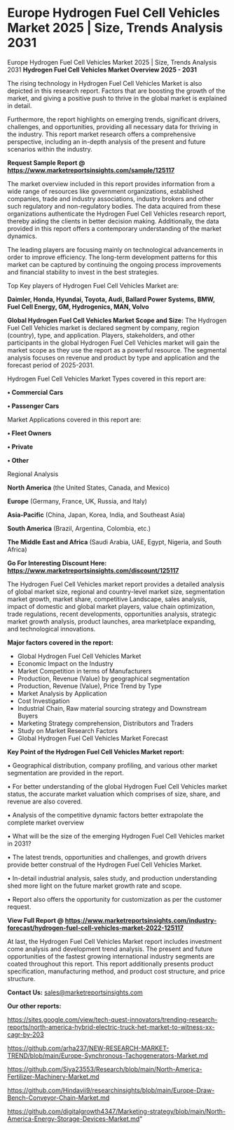 # Europe Hydrogen Fuel Cell Vehicles Market 2025 | Size, Trends Analysis 2031
Europe Hydrogen Fuel Cell Vehicles Market 2025 | Size, Trends Analysis 2031
<Strong> Hydrogen Fuel Cell Vehicles Market Overview 2025 - 2031</strong>

The rising technology in Hydrogen Fuel Cell Vehicles Market is also depicted in this research report. Factors that are boosting the growth of the market, and giving a positive push to thrive in the global market is explained in detail.

Furthermore, the report highlights on emerging trends, significant drivers, challenges, and opportunities, providing all necessary data for thriving in the industry. This report market research offers a comprehensive perspective, including an in-depth analysis of the present and future scenarios within the industry.

<strong>Request Sample Report @ <a href=https://www.marketreportsinsights.com/sample/125117>https://www.marketreportsinsights.com/sample/125117</a></strong>

The market overview included in this report provides information from a wide range of resources like government organizations, established companies, trade and industry associations, industry brokers and other such regulatory and non-regulatory bodies. The data acquired from these organizations authenticate the Hydrogen Fuel Cell Vehicles research report, thereby aiding the clients in better decision making. Additionally, the data provided in this report offers a contemporary understanding of the market dynamics.

The leading players are focusing mainly on technological advancements in order to improve efficiency. The long-term development patterns for this market can be captured by continuing the ongoing process improvements and financial stability to invest in the best strategies.

Top Key players of Hydrogen Fuel Cell Vehicles Market are:

<strong>Daimler, Honda, Hyundai, Toyota, Audi, Ballard Power Systems, BMW, Fuel Cell Energy, GM, Hydrogenics, MAN, Volvo</strong>

<strong><b>Global Hydrogen Fuel Cell Vehicles Market Scope and Size:</b></strong>
The Hydrogen Fuel Cell Vehicles market is declared segment by company, region (country), type, and application. Players, stakeholders, and other participants in the global Hydrogen Fuel Cell Vehicles market will gain the market scope as they use the report as a powerful resource. The segmental analysis focuses on revenue and product by type and application and the forecast period of 2025-2031.

Hydrogen Fuel Cell Vehicles Market Types covered in this report are:

<strong>• Commercial Cars

• Passenger Cars</strong>

Market Applications covered in this report are:

<strong>• Fleet Owners

• Private

• Other</strong> 

Regional Analysis

<strong>North America</strong> (the United States, Canada, and Mexico)

<strong>Europe</strong> (Germany, France, UK, Russia, and Italy)

<strong>Asia-Pacific</strong> (China, Japan, Korea, India, and Southeast Asia)

<strong>South America</strong> (Brazil, Argentina, Colombia, etc.)

<strong>The Middle East and Africa</strong> (Saudi Arabia, UAE, Egypt, Nigeria, and South Africa)

<strong>Go For Interesting Discount Here: <a href=https://www.marketreportsinsights.com/discount/125117>https://www.marketreportsinsights.com/discount/125117</a></strong>

The Hydrogen Fuel Cell Vehicles market report provides a detailed analysis of global market size, regional and country-level market size, segmentation market growth, market share, competitive Landscape, sales analysis, impact of domestic and global market players, value chain optimization, trade regulations, recent developments, opportunities analysis, strategic market growth analysis, product launches, area marketplace expanding, and technological innovations.

<strong><b>Major factors covered in the report:</b></strong>
<ul>
  <li>Global Hydrogen Fuel Cell Vehicles Market </li>
  <li>Economic Impact on the Industry</li>
  <li>Market Competition in terms of Manufacturers</li>
  <li>Production, Revenue (Value) by geographical segmentation</li>
  <li>Production, Revenue (Value), Price Trend by Type</li>
  <li>Market Analysis by Application</li>
  <li>Cost Investigation</li>
  <li>Industrial Chain, Raw material sourcing strategy and Downstream Buyers</li>
  <li>Marketing Strategy comprehension, Distributors and Traders</li>
  <li>Study on Market Research Factors</li>
  <li>Global Hydrogen Fuel Cell Vehicles Market Forecast</li>
</ul>

<strong><b>Key Point of the Hydrogen Fuel Cell Vehicles Market report:</b></strong>

• Geographical distribution, company profiling, and various other market segmentation are provided in the report.

• For better understanding of the global Hydrogen Fuel Cell Vehicles market status, the accurate market valuation which comprises of size, share, and revenue are also covered.

• Analysis of the competitive dynamic factors better extrapolate the complete market overview

• What will be the size of the emerging Hydrogen Fuel Cell Vehicles market in 2031?

• The latest trends, opportunities and challenges, and growth drivers provide better construal of the Hydrogen Fuel Cell Vehicles Market.

• In-detail industrial analysis, sales study, and production understanding shed more light on the future market growth rate and scope.

• Report also offers the opportunity for customization as per the customer request.

<strong><b>View Full Report @ <a href=https://www.marketreportsinsights.com/industry-forecast/hydrogen-fuel-cell-vehicles-market-2022-125117>https://www.marketreportsinsights.com/industry-forecast/hydrogen-fuel-cell-vehicles-market-2022-125117</a></b></strong>


At last, the Hydrogen Fuel Cell Vehicles Market report includes investment come analysis and development trend analysis. The present and future opportunities of the fastest growing international industry segments are coated throughout this report. This report additionally presents product specification, manufacturing method, and product cost structure, and price structure.

<strong>Contact Us:</strong>
sales@marketreportsinsights.com

<strong>Our other reports:</strong>

<a href=https://sites.google.com/view/tech-quest-innovators/trending-research-reports/north-america-hybrid-electric-truck-het-market-to-witness-xx-cagr-by-203>https://sites.google.com/view/tech-quest-innovators/trending-research-reports/north-america-hybrid-electric-truck-het-market-to-witness-xx-cagr-by-203</a>

<a href=https://github.com/arha237/NEW-RESEARCH-MARKET-TREND/blob/main/Europe-Synchronous-Tachogenerators-Market.md>https://github.com/arha237/NEW-RESEARCH-MARKET-TREND/blob/main/Europe-Synchronous-Tachogenerators-Market.md</a>

<a href=https://github.com/Siya23553/Research/blob/main/North-America-Fertilizer-Machinery-Market.md>https://github.com/Siya23553/Research/blob/main/North-America-Fertilizer-Machinery-Market.md</a>

<a href=https://github.com/Hindavii9/researchinsights/blob/main/Europe-Draw-Bench-Conveyor-Chain-Market.md>https://github.com/Hindavii9/researchinsights/blob/main/Europe-Draw-Bench-Conveyor-Chain-Market.md</a>

<a href=https://github.com/digitalgrowth4347/Marketing-strategy/blob/main/North-America-Energy-Storage-Devices-Market.md>https://github.com/digitalgrowth4347/Marketing-strategy/blob/main/North-America-Energy-Storage-Devices-Market.md</a>"
